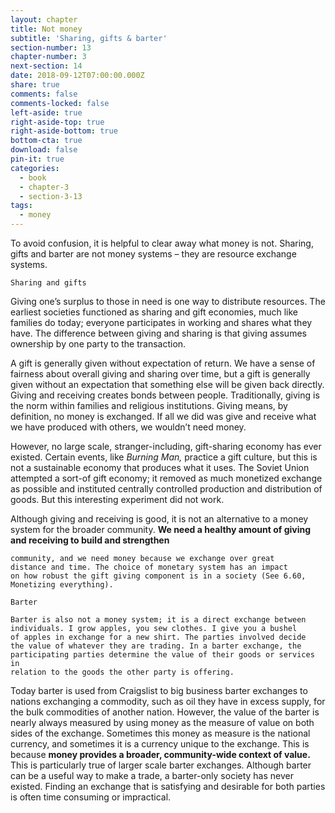 ```yaml
---
layout: chapter
title: Not money
subtitle: 'Sharing, gifts & barter'
section-number: 13
chapter-number: 3
next-section: 14
date: 2018-09-12T07:00:00.000Z
share: true
comments: false
comments-locked: false
left-aside: true
right-aside-top: true
right-aside-bottom: true
bottom-cta: true
download: false
pin-it: true
categories:
  - book
  - chapter-3
  - section-3-13
tags:
  - money
---
```

To avoid confusion, it is helpful to clear away what money is not.
Sharing, gifts and barter are not money systems – they are resource
exchange systems.

```
Sharing and gifts
```
Giving one’s surplus to those in need is one way to distribute
resources. The earliest societies functioned as sharing and gift
economies, much like families do today; everyone participates in
working and shares what they have. The difference between giving
and sharing is that giving assumes ownership by one party to the
transaction.

A gift is generally given without expectation of return. We have a
sense of fairness about overall giving and sharing over time, but a
gift is generally given without an expectation that something else will
be given back directly. Giving and receiving creates bonds between
people. Traditionally, giving is the norm within families and religious
institutions. Giving means, by definition, no money is exchanged. If
all we did was give and receive what we have produced with others,
we wouldn’t need money.

However, no large scale, stranger-including, gift-sharing economy has
ever existed. Certain events, like _Burning Man,_ practice a gift culture,
but this is not a sustainable economy that produces what it uses. The
Soviet Union attempted a sort-of gift economy; it removed as much
monetized exchange as possible and instituted centrally controlled
production and distribution of goods. But this interesting experiment
did not work.

Although giving and receiving is good, it is not an alternative to
a money system for the broader community. **We need a healthy
amount of giving and receiving to build and strengthen**


```
community, and we need money because we exchange over great
distance and time. The choice of monetary system has an impact
on how robust the gift giving component is in a society (See 6.60,
Monetizing everything).
```
```
Barter
```
```
Barter is also not a money system; it is a direct exchange between
individuals. I grow apples, you sew clothes. I give you a bushel
of apples in exchange for a new shirt. The parties involved decide
the value of whatever they are trading. In a barter exchange, the
participating parties determine the value of their goods or services in
relation to the goods the other party is offering.
```
Today barter is used from Craigslist to big business barter exchanges
to nations exchanging a commodity, such as oil they have in excess
supply, for the bulk commodities of another nation. However, the
value of the barter is nearly always measured by using money as the
measure of value on both sides of the exchange. Sometimes this
money as measure is the national currency, and sometimes it is a
currency unique to the exchange. This is because **money provides a
broader, community-wide context of value.** This is particularly true
of larger scale barter exchanges. Although barter can be a useful way
to make a trade, a barter-only society has never existed. Finding an
exchange that is satisfying and desirable for both parties is often time
consuming or impractical.
